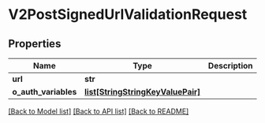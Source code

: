 # V2PostSignedUrlValidationRequest

## Properties
Name | Type | Description | Notes
------------ | ------------- | ------------- | -------------
**url** | **str** |  | 
**o_auth_variables** | [**list[StringStringKeyValuePair]**](StringStringKeyValuePair.md) |  | 

[[Back to Model list]](../README.md#documentation-for-models) [[Back to API list]](../README.md#documentation-for-api-endpoints) [[Back to README]](../README.md)

